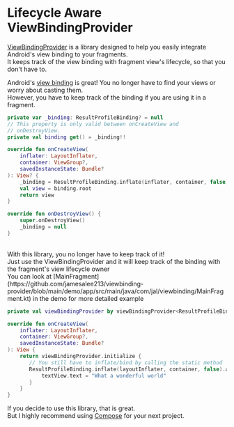 # Lifecycle Aware ViewBindingProvider

[ViewBindingProvider](https://github.com/jamesalee213/viewbinding-provider/blob/main/library/src/main/java/com/jal/viewbinding/ViewBindingProvider.kt) is a library designed to help you easily integrate Android's view binding to your fragments. <br>
It keeps track of the view binding with fragment view's lifecycle, so that you don't have to.

Android's [view binding](https://developer.android.com/topic/libraries/view-binding) is great!
You no longer have to find your views or worry about casting them. <br>
However, you have to keep track of the binding if you are using it in a fragment.

```kotlin
private var _binding: ResultProfileBinding? = null
// This property is only valid between onCreateView and
// onDestroyView.
private val binding get() = _binding!!

override fun onCreateView(
    inflater: LayoutInflater,
    container: ViewGroup?,
    savedInstanceState: Bundle?
): View? {
    _binding = ResultProfileBinding.inflate(inflater, container, false)
    val view = binding.root
    return view
}

override fun onDestroyView() {
    super.onDestroyView()
    _binding = null
}
```

<br>
With this library, you no longer have to keep track of it!<br> 
Just use the ViewBindingProvider and it will keep track of the binding with the fragment's view lifecycle owner <br>
You can look at [MainFragment](https://github.com/jamesalee213/viewbinding-provider/blob/main/demo/app/src/main/java/com/jal/viewbinding/MainFragment.kt) in the demo for more detailed example <br>

```kotlin
private val viewBindingProvider by viewBindingProvider<ResultProfileBinding>()

override fun onCreateView(
    inflater: LayoutInflater,
    container: ViewGroup?,
    savedInstanceState: Bundle?
): View {
    return viewBindingProvider.initialize {
       // You still have to inflate/bind by calling the static method
       ResultProfileBinding.inflate(layoutInflater, container, false).apply {
           textView.text = "What a wonderful world"
       }
    }
}
```

If you decide to use this library, that is great.<br>
But I highly recommend using [Compose](https://developer.android.com/jetpack/compose) for your next project.
